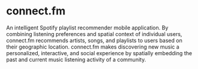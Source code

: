# connect.fm
An intelligent Spotify playlist recommender mobile application. By combining listening preferences and spatial context of individual users, connect.fm recommends artists, songs, and playlists to users based on their geographic location. connect.fm makes discovering new music a personalized, interactive, and social experience by spatially embedding the past and current music listening activity of a community.
